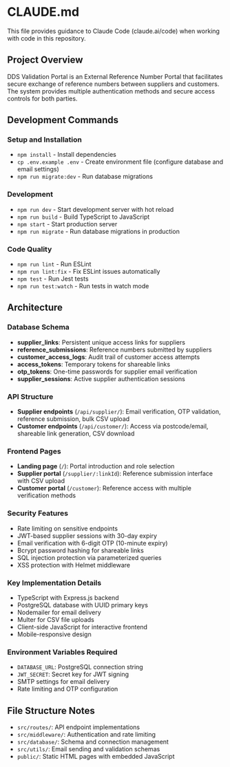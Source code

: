 # CLAUDE.md

This file provides guidance to Claude Code (claude.ai/code) when working with code in this repository.

## Project Overview

DDS Validation Portal is an External Reference Number Portal that facilitates secure exchange of reference numbers between suppliers and customers. The system provides multiple authentication methods and secure access controls for both parties.

## Development Commands

### Setup and Installation
- `npm install` - Install dependencies
- `cp .env.example .env` - Create environment file (configure database and email settings)
- `npm run migrate:dev` - Run database migrations

### Development
- `npm run dev` - Start development server with hot reload
- `npm run build` - Build TypeScript to JavaScript
- `npm start` - Start production server
- `npm run migrate` - Run database migrations in production

### Code Quality
- `npm run lint` - Run ESLint
- `npm run lint:fix` - Fix ESLint issues automatically
- `npm test` - Run Jest tests
- `npm run test:watch` - Run tests in watch mode

## Architecture

### Database Schema
- **supplier_links**: Persistent unique access links for suppliers
- **reference_submissions**: Reference numbers submitted by suppliers
- **customer_access_logs**: Audit trail of customer access attempts
- **access_tokens**: Temporary tokens for shareable links
- **otp_tokens**: One-time passwords for supplier email verification
- **supplier_sessions**: Active supplier authentication sessions

### API Structure
- **Supplier endpoints** (`/api/supplier/`): Email verification, OTP validation, reference submission, bulk CSV upload
- **Customer endpoints** (`/api/customer/`): Access via postcode/email, shareable link generation, CSV download

### Frontend Pages
- **Landing page** (`/`): Portal introduction and role selection
- **Supplier portal** (`/supplier/:linkId`): Reference submission interface with CSV upload
- **Customer portal** (`/customer`): Reference access with multiple verification methods

### Security Features
- Rate limiting on sensitive endpoints
- JWT-based supplier sessions with 30-day expiry
- Email verification with 6-digit OTP (10-minute expiry)
- Bcrypt password hashing for shareable links
- SQL injection protection via parameterized queries
- XSS protection with Helmet middleware

### Key Implementation Details
- TypeScript with Express.js backend
- PostgreSQL database with UUID primary keys
- Nodemailer for email delivery
- Multer for CSV file uploads
- Client-side JavaScript for interactive frontend
- Mobile-responsive design

### Environment Variables Required
- `DATABASE_URL`: PostgreSQL connection string
- `JWT_SECRET`: Secret key for JWT signing
- SMTP settings for email delivery
- Rate limiting and OTP configuration

## File Structure Notes
- `src/routes/`: API endpoint implementations
- `src/middleware/`: Authentication and rate limiting
- `src/database/`: Schema and connection management
- `src/utils/`: Email sending and validation schemas
- `public/`: Static HTML pages with embedded JavaScript